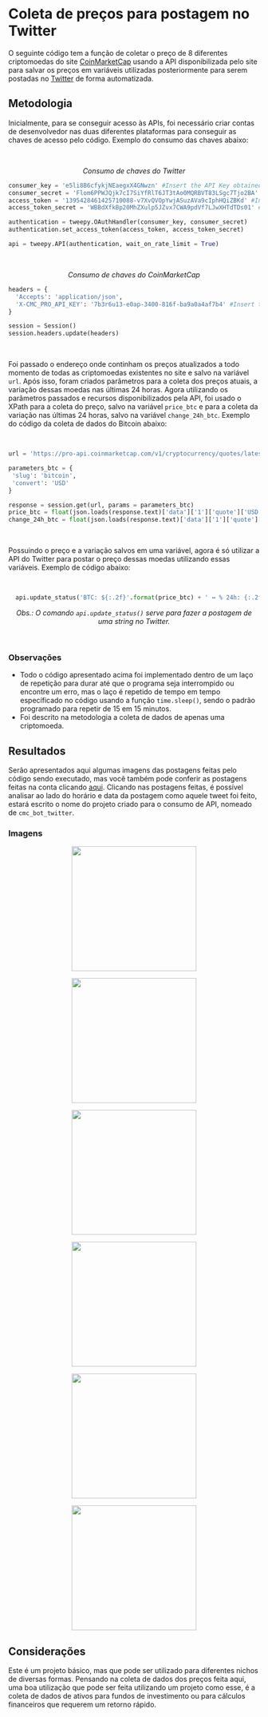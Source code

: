 # Coleta de preços para postagem no Twitter

<p> 
  O seguinte código tem a função de coletar o preço de 8 diferentes criptomoedas do site <a href="https://coinmarketcap.com">CoinMarketCap</a> usando a API disponibilizada pelo site para salvar os preços em variáveis utilizadas posteriormente para serem postadas no <a href="twitter.com">Twitter</a> de forma automatizada.
</p>
 
## Metodologia
 
<p>
 Inicialmente, para se conseguir acesso às APIs, foi necessário criar contas de desenvolvedor nas duas diferentes plataformas para conseguir as chaves de acesso pelo código. Exemplo do consumo das chaves abaixo:
</p><br>

 <p align="center"><i>Consumo de chaves do Twitter</i></p>
 
```python
consumer_key = 'e5li8B6cfykjNEaegxX4GNwzn' #Insert the API Key obtained from your Twitter account.
consumer_secret = 'Flom6PPWJQjk7cI7SiYfRlT6JT3tAo0MQRBVT83LSgc7Tjo2BA' #Insert the API Key Secret obtained from your Twitter account.
access_token = '1395428461425710088-v7XvQVOpYwjASuzAVa9cIphHQiZBKd' #Insert the Access Key obtained from your Twitter account.
access_token_secret = 'WBBdXfkBp20MhZXulp5JZvx7CWA9pdVf7LJwXHTdTDs01' #Insert the Access Key Secret obtained from your Twitter account.

authentication = tweepy.OAuthHandler(consumer_key, consumer_secret)
authentication.set_access_token(access_token, access_token_secret)

api = tweepy.API(authentication, wait_on_rate_limit = True)
```
<br>

<p align="center"><i>Consumo de chaves do CoinMarketCap</i></p>

```python
headers = {
  'Accepts': 'application/json',
  'X-CMC_PRO_API_KEY': '7b3r6u13-e0ap-3400-816f-ba9a0a4af7b4' #Insert the key obtained from your CoinMarketCap account.
}

session = Session()
session.headers.update(headers)
```

<br>

<p>
Foi passado o endereço onde continham os preços atualizados a todo momento de todas as criptomoedas existentes no site e salvo na variável <code>url</code>. Após isso, foram criados parâmetros para a coleta dos preços atuais, a variação dessas moedas nas últimas 24 horas. Agora utilizando os parâmetros passados e recursos disponibilizados pela API, foi usado o XPath para a coleta do preço, salvo na variável <code>price_btc</code> e para a coleta da variação nas últimas 24 horas, salvo na variável <code>change_24h_btc</code>. Exemplo do código da coleta de dados do Bitcoin abaixo:
</p>

<br>

```python
url = 'https://pro-api.coinmarketcap.com/v1/cryptocurrency/quotes/latest'

parameters_btc = {
 'slug': 'bitcoin',
 'convert': 'USD'
}

response = session.get(url, params = parameters_btc)
price_btc = float(json.loads(response.text)['data']['1']['quote']['USD']['price'])
change_24h_btc = float(json.loads(response.text)['data']['1']['quote']['USD']['percent_change_24h'])
```

<br>

<p>
 Possuindo o preço e a variação salvos em uma variável, agora é só utilizar a API do Twitter para postar o preço dessas moedas utilizando essas variáveis. Exemplo de código abaixo:
</p>

<br>

```python
  api.update_status('BTC: ${:.2f}'.format(price_btc) + ' ↔️ % 24h: {:.2f}'.format(change_24h_btc))
```
<p align="center"><i>Obs.: O comando <code>api.update_status()</code> serve para fazer a postagem de uma string no Twitter.</i></p>

<br>

### Observações

<ul>
 <li>Todo o código apresentado acima foi implementado dentro de um laço de repetição para durar até que o programa seja interrompido ou encontre um erro, mas o laço é repetido de tempo em tempo específicado no código usando a função <code>time.sleep()</code>, sendo o padrão programado para repetir de 15 em 15 minutos.</li>
 
 <li>Foi descrito na metodologia a coleta de dados de apenas uma criptomoeda.</li>
</ul>

## Resultados

Serão apresentados aqui algumas imagens das postagens feitas pelo código sendo executado, mas você também pode conferir as postagens feitas na conta clicando <a href="https://twitter.com/yourcryptocoins">aqui</a>. Clicando nas postagens feitas, é possível analisar ao lado do horário e data da postagem como aquele tweet foi feito, estará escrito o nome do projeto criado para o consumo de API, nomeado de <code>cmc_bot_twitter</code>.

### Imagens

<p align="center">
 <img height="250rem" src="/imgs/1.jpeg">
</p>

<p align="center">
 <img height="250rem" src="/imgs/2.jpeg">
</p>

<p align="center">
 <img height="250rem" src="/imgs/3.jpeg">
</p>

<p align="center">
 <img height="250rem" src="/imgs/4.jpeg">
</p>

<p align="center">
 <img height="250rem" src="/imgs/5.jpeg">
</p>

<p align="center">
 <img height="250rem" src="/imgs/6.jpeg">
</p>

## Considerações

Este é um projeto básico, mas que pode ser utilizado para diferentes nichos de diversas formas. Pensando na coleta de dados dos preços feita aqui, uma boa utilização que pode ser feita utilizando um projeto como esse, é a coleta de dados de ativos para fundos de investimento ou para cálculos financeiros que requerem um retorno rápido.
